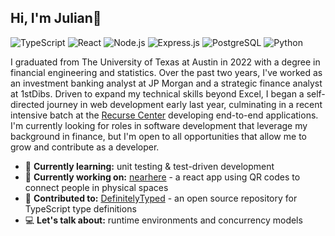 ## Hi, I'm Julian👋
![TypeScript](https://img.shields.io/badge/TypeScript-007ACC?logo=typescript&logoColor=white)
![React](https://img.shields.io/badge/React-61DAFB?logo=react&logoColor=black)
![Node.js](https://img.shields.io/badge/Node.js-339933?logo=node.js&logoColor=white)
![Express.js](https://img.shields.io/badge/Express.js-000000?logo=express&logoColor=white)
![PostgreSQL](https://img.shields.io/badge/PostgreSQL-336791?logo=postgresql&logoColor=white)
![Python](https://img.shields.io/badge/Python-3776AB?logo=python&logoColor=white)

I graduated from The University of Texas at Austin in 2022 with a degree in financial engineering and statistics. Over the past two years, I've worked as an investment banking analyst at JP Morgan and a strategic finance analyst at 1stDibs. Driven to expand my technical skills beyond Excel, I began a self-directed journey in web development early last year, culminating in a recent intensive batch at the [Recurse Center](https://www.recurse.com/) developing end-to-end applications. I'm currently looking for roles in software development that leverage my background in finance, but I'm open to all opportunities that allow me to grow and contribute as a developer.

- 🧠 **Currently learning:** unit testing & test-driven development
- 🔨 **Currently working on:** [nearhere](https://github.com/jordaz14/geo-journal-react-app) - a react app using QR codes to connect people in physical spaces
- 🤝 **Contributed to:** [DefinitelyTyped](https://github.com/DefinitelyTyped/DefinitelyTyped/pull/70423) - an open source repository for TypeScript type definitions
- 💻 **Let's talk about:** runtime environments and concurrency models

